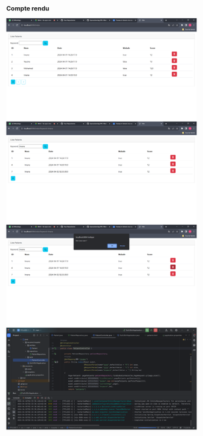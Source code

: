 <h3>Compte rendu</h3>
<img src="Captures/Capture.png">
<img src="Captures/Capture1.png">
<img src="Captures/Capture2.png">
<img src="Captures/Capture3.png">
